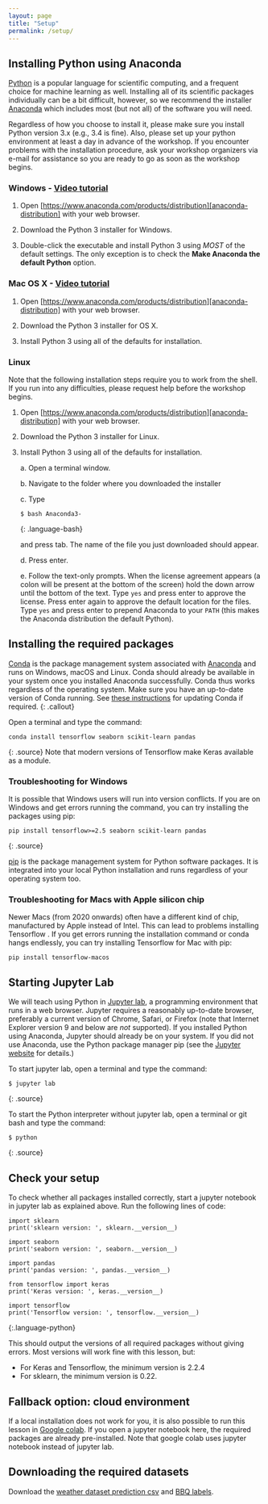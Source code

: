 ```yaml
---
layout: page
title: "Setup"
permalink: /setup/
---
```


## Installing Python using Anaconda

[Python][python] is a popular language for scientific computing, and a frequent choice
for machine learning as well. Installing all of its scientific packages
individually can be a bit difficult, however, so we recommend the installer [Anaconda][anaconda]
which includes most (but not all) of the software you will need.

Regardless of how you choose to install it, please make sure you install Python
version 3.x (e.g., 3.4 is fine). Also, please set up your python environment at
least a day in advance of the workshop.  If you encounter problems with the
installation procedure, ask your workshop organizers via e-mail for assistance so
you are ready to go as soon as the workshop begins.

### Windows - [Video tutorial][video-windows]

1. Open [https://www.anaconda.com/products/distribution][anaconda-distribution]
   with your web browser.

2. Download the Python 3 installer for Windows.

3. Double-click the executable and install Python 3 using _MOST_ of the
   default settings. The only exception is to check the
   **Make Anaconda the default Python** option.

### Mac OS X - [Video tutorial][video-mac]

1. Open [https://www.anaconda.com/products/distribution][anaconda-distribution]
   with your web browser.

2. Download the Python 3 installer for OS X.

3. Install Python 3 using all of the defaults for installation.

### Linux

Note that the following installation steps require you to work from the shell.
If you run into any difficulties, please request help before the workshop begins.

1.  Open [https://www.anaconda.com/products/distribution][anaconda-distribution] with your web browser.

2.  Download the Python 3 installer for Linux.

3.  Install Python 3 using all of the defaults for installation.

    a.  Open a terminal window.

    b.  Navigate to the folder where you downloaded the installer

    c.  Type

    ~~~
    $ bash Anaconda3-
    ~~~
    {: .language-bash}

    and press tab.  The name of the file you just downloaded should appear.

    d.  Press enter.

    e.  Follow the text-only prompts.  When the license agreement appears (a colon
        will be present at the bottom of the screen) hold the down arrow until the
        bottom of the text. Type `yes` and press enter to approve the license. Press
        enter again to approve the default location for the files. Type `yes` and
        press enter to prepend Anaconda to your `PATH` (this makes the Anaconda
        distribution the default Python).

## Installing the required packages

[Conda](https://docs.conda.io/projects/conda/en/latest/) is the package management system associated with [Anaconda](https://anaconda.org) and runs on Windows, macOS and Linux.
Conda should already be available in your system once you installed Anaconda successfully. Conda thus works regardless of the operating system.
Make sure you have an up-to-date version of Conda running.
See [these instructions](https://docs.anaconda.com/anaconda/install/update-version/) for updating Conda if required.
{: .callout}

Open a terminal and type the command:
~~~
conda install tensorflow seaborn scikit-learn pandas
~~~
{: .source}
Note that modern versions of Tensorflow make Keras available as a module.


### Troubleshooting for Windows
It is possible that Windows users will run into version conflicts. If you are on Windows and get
errors running the command, you can try installing the packages using pip:

~~~
pip install tensorflow>=2.5 seaborn scikit-learn pandas
~~~
{: .source}

[pip](https://pip.pypa.io/en/stable/) is the package management system for Python software packages.
It is integrated into your local Python installation and runs regardless of your operating system too.

### Troubleshooting for Macs with Apple silicon chip
Newer Macs (from 2020 onwards) often have a different kind of chip, manufactured by Apple instead of Intel.
This can lead to problems installing Tensorflow .
If you get errors running the installation command or conda hangs endlessly,
you can try installing Tensorflow for Mac with pip:

~~~
pip install tensorflow-macos
~~~

## Starting Jupyter Lab

We will teach using Python in [Jupyter lab][jupyter], a
programming environment that runs in a web browser. Jupyter requires a reasonably
up-to-date browser, preferably a current version of Chrome, Safari, or Firefox
(note that Internet Explorer version 9 and below are *not* supported). If you
installed Python using Anaconda, Jupyter should already be on your system. If
you did not use Anaconda, use the Python package manager pip
(see the [Jupyter website][jupyter-install] for details.)

To start jupyter lab, open a terminal and type the command:

~~~
$ jupyter lab
~~~
{: .source}

To start the Python interpreter without jupyter lab, open a terminal
or git bash and type the command:

~~~
$ python
~~~
{: .source}

## Check your setup
To check whether all packages installed correctly, start a jupyter notebook in jupyter lab as
explained above. Run the following lines of code:
~~~
import sklearn
print('sklearn version: ', sklearn.__version__)

import seaborn
print('seaborn version: ', seaborn.__version__)

import pandas
print('pandas version: ', pandas.__version__)

from tensorflow import keras
print('Keras version: ', keras.__version__)

import tensorflow
print('Tensorflow version: ', tensorflow.__version__)
~~~
{:.language-python}

This should output the versions of all required packages without giving errors.
Most versions will work fine with this lesson, but:
- For Keras and Tensorflow, the minimum version is 2.2.4
- For sklearn, the minimum version is 0.22.

## Fallback option: cloud environment
If a local installation does not work for you, it is also possible to run this lesson in [Google colab](https://colab.research.google.com/). If you open a jupyter notebook here, the required packages are already pre-installed. Note that google colab uses jupyter notebook instead of jupyter lab.

## Downloading the required datasets

Download the [weather dataset prediction csv][weatherdata] and [BBQ labels][weatherbbqdata].

[anaconda]: https://www.anaconda.com/products/individual
[anaconda-distribution]: https://www.anaconda.com/products/distribution
[jupyter]: http://jupyter.org/
[jupyter-install]: http://jupyter.readthedocs.io/en/latest/install.html#optional-for-experienced-python-developers-installing-jupyter-with-pip
[python]: https://python.org
[video-mac]: https://www.youtube.com/watch?v=TcSAln46u9U
[video-windows]: https://www.youtube.com/watch?v=xxQ0mzZ8UvA
[penguindata]: https://zenodo.org/record/3960218/files/allisonhorst/palmerpenguins-v0.1.0.zip?download=1
[weatherdata]: https://zenodo.org/record/5071376/files/weather_prediction_dataset_light.csv?download=1
[weatherbbqdata]: https://zenodo.org/record/4980359/files/weather_prediction_bbq_labels.csv?download=1
